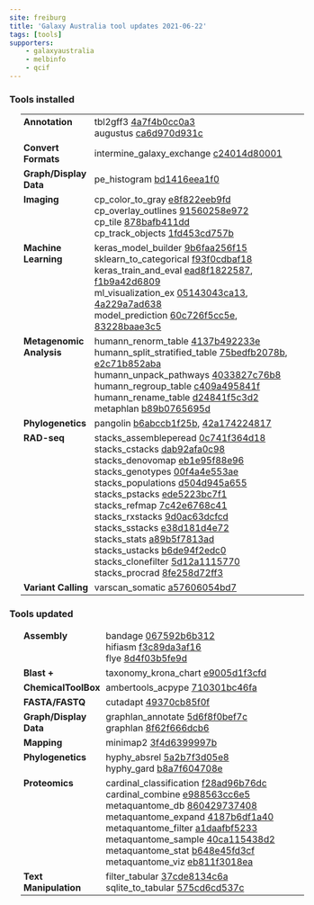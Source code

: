 ```yaml
---
site: freiburg
title: 'Galaxy Australia tool updates 2021-06-22'
tags: [tools]
supporters:
    - galaxyaustralia
    - melbinfo
    - qcif
---
```



<style>
  table {
    width: 100%;
    margin: 10px 20px;
  }
  table th {
    display: none;
  }
  td {
    padding: 3px 5px;
  }
  tr td:nth-child(1) {
    vertical-align: top;
    width: 25%;
  }
</style>

### Tools installed

| Section | Tool |
|---------|-----|
| **Annotation** | tbl2gff3 [4a7f4b0cc0a3](https://toolshed.g2.bx.psu.edu/view/iuc/tbl2gff3/4a7f4b0cc0a3)<br/>augustus [ca6d970d931c](https://toolshed.g2.bx.psu.edu/view/bgruening/augustus/ca6d970d931c) |
| **Convert Formats** | intermine_galaxy_exchange [c24014d80001](https://toolshed.g2.bx.psu.edu/view/iuc/intermine_galaxy_exchange/c24014d80001) |
| **Graph/Display Data** | pe_histogram [bd1416eea1f0](https://toolshed.g2.bx.psu.edu/view/iuc/pe_histogram/bd1416eea1f0) |
| **Imaging** | cp_color_to_gray [e8f822eeb9fd](https://toolshed.g2.bx.psu.edu/view/bgruening/cp_color_to_gray/e8f822eeb9fd)<br/>cp_overlay_outlines [91560258e972](https://toolshed.g2.bx.psu.edu/view/bgruening/cp_overlay_outlines/91560258e972)<br/>cp_tile [878bafb411dd](https://toolshed.g2.bx.psu.edu/view/bgruening/cp_tile/878bafb411dd)<br/>cp_track_objects [1fd453cd757b](https://toolshed.g2.bx.psu.edu/view/bgruening/cp_track_objects/1fd453cd757b) |
| **Machine Learning** | keras_model_builder [9b6faa256f15](https://toolshed.g2.bx.psu.edu/view/bgruening/keras_model_builder/9b6faa256f15)<br/>sklearn_to_categorical [f93f0cdbaf18](https://toolshed.g2.bx.psu.edu/view/bgruening/sklearn_to_categorical/f93f0cdbaf18)<br/>keras_train_and_eval [ead8f1822587](https://toolshed.g2.bx.psu.edu/view/bgruening/keras_train_and_eval/ead8f1822587), [f1b9a42d6809](https://toolshed.g2.bx.psu.edu/view/bgruening/keras_train_and_eval/f1b9a42d6809)<br/>ml_visualization_ex [05143043ca13](https://toolshed.g2.bx.psu.edu/view/bgruening/ml_visualization_ex/05143043ca13), [4a229a7ad638](https://toolshed.g2.bx.psu.edu/view/bgruening/ml_visualization_ex/4a229a7ad638)<br/>model_prediction [60c726f5cc5e](https://toolshed.g2.bx.psu.edu/view/bgruening/model_prediction/60c726f5cc5e), [83228baae3c5](https://toolshed.g2.bx.psu.edu/view/bgruening/model_prediction/83228baae3c5) |
| **Metagenomic Analysis** | humann_renorm_table [4137b492233e](https://toolshed.g2.bx.psu.edu/view/iuc/humann_renorm_table/4137b492233e)<br/>humann_split_stratified_table [75bedfb2078b](https://toolshed.g2.bx.psu.edu/view/iuc/humann_split_stratified_table/75bedfb2078b), [e2c71b852aba](https://toolshed.g2.bx.psu.edu/view/iuc/humann_split_stratified_table/e2c71b852aba)<br/>humann_unpack_pathways [4033827c76b8](https://toolshed.g2.bx.psu.edu/view/iuc/humann_unpack_pathways/4033827c76b8)<br/>humann_regroup_table [c409a495841f](https://toolshed.g2.bx.psu.edu/view/iuc/humann_regroup_table/c409a495841f)<br/>humann_rename_table [d24841f5c3d2](https://toolshed.g2.bx.psu.edu/view/iuc/humann_rename_table/d24841f5c3d2)<br/>metaphlan [b89b0765695d](https://toolshed.g2.bx.psu.edu/view/iuc/metaphlan/b89b0765695d) |
| **Phylogenetics** | pangolin [b6abccb1f25b](https://toolshed.g2.bx.psu.edu/view/iuc/pangolin/b6abccb1f25b), [42a174224817](https://toolshed.g2.bx.psu.edu/view/iuc/pangolin/42a174224817) |
| **RAD-seq** | stacks_assembleperead [0c741f364d18](https://toolshed.g2.bx.psu.edu/view/iuc/stacks_assembleperead/0c741f364d18)<br/>stacks_cstacks [dab92afa0c98](https://toolshed.g2.bx.psu.edu/view/iuc/stacks_cstacks/dab92afa0c98)<br/>stacks_denovomap [eb1e95f88e96](https://toolshed.g2.bx.psu.edu/view/iuc/stacks_denovomap/eb1e95f88e96)<br/>stacks_genotypes [00f4a4e553ae](https://toolshed.g2.bx.psu.edu/view/iuc/stacks_genotypes/00f4a4e553ae)<br/>stacks_populations [d504d945a655](https://toolshed.g2.bx.psu.edu/view/iuc/stacks_populations/d504d945a655)<br/>stacks_pstacks [ede5223bc7f1](https://toolshed.g2.bx.psu.edu/view/iuc/stacks_pstacks/ede5223bc7f1)<br/>stacks_refmap [7c42e6768c41](https://toolshed.g2.bx.psu.edu/view/iuc/stacks_refmap/7c42e6768c41)<br/>stacks_rxstacks [9d0ac63dcfcd](https://toolshed.g2.bx.psu.edu/view/iuc/stacks_rxstacks/9d0ac63dcfcd)<br/>stacks_sstacks [e38d181d4e72](https://toolshed.g2.bx.psu.edu/view/iuc/stacks_sstacks/e38d181d4e72)<br/>stacks_stats [a89b5f7813ad](https://toolshed.g2.bx.psu.edu/view/iuc/stacks_stats/a89b5f7813ad)<br/>stacks_ustacks [b6de94f2edc0](https://toolshed.g2.bx.psu.edu/view/iuc/stacks_ustacks/b6de94f2edc0)<br/>stacks_clonefilter [5d12a1115770](https://toolshed.g2.bx.psu.edu/view/iuc/stacks_clonefilter/5d12a1115770)<br/>stacks_procrad [8fe258d72ff3](https://toolshed.g2.bx.psu.edu/view/iuc/stacks_procrad/8fe258d72ff3) |
| **Variant Calling** | varscan_somatic [a57606054bd7](https://toolshed.g2.bx.psu.edu/view/iuc/varscan_somatic/a57606054bd7) |

### Tools updated

| Section | Tool |
|---------|-----|
| **Assembly** | bandage [067592b6b312](https://toolshed.g2.bx.psu.edu/view/iuc/bandage/067592b6b312)<br/>hifiasm [f3c89da3af16](https://toolshed.g2.bx.psu.edu/view/bgruening/hifiasm/f3c89da3af16)<br/>flye [8d4f03b5fe9d](https://toolshed.g2.bx.psu.edu/view/bgruening/flye/8d4f03b5fe9d) |
| **Blast +** | taxonomy_krona_chart [e9005d1f3cfd](https://toolshed.g2.bx.psu.edu/view/crs4/taxonomy_krona_chart/e9005d1f3cfd) |
| **ChemicalToolBox** | ambertools_acpype [710301bc46fa](https://toolshed.g2.bx.psu.edu/view/chemteam/ambertools_acpype/710301bc46fa) |
| **FASTA/FASTQ** | cutadapt [49370cb85f0f](https://toolshed.g2.bx.psu.edu/view/lparsons/cutadapt/49370cb85f0f) |
| **Graph/Display Data** | graphlan_annotate [5d6f8f0bef7c](https://toolshed.g2.bx.psu.edu/view/iuc/graphlan_annotate/5d6f8f0bef7c)<br/>graphlan [8f62f666dcb6](https://toolshed.g2.bx.psu.edu/view/iuc/graphlan/8f62f666dcb6) |
| **Mapping** | minimap2 [3f4d6399997b](https://toolshed.g2.bx.psu.edu/view/iuc/minimap2/3f4d6399997b) |
| **Phylogenetics** | hyphy_absrel [5a2b7f3d05e8](https://toolshed.g2.bx.psu.edu/view/iuc/hyphy_absrel/5a2b7f3d05e8)<br/>hyphy_gard [b8a7f604708e](https://toolshed.g2.bx.psu.edu/view/iuc/hyphy_gard/b8a7f604708e) |
| **Proteomics** | cardinal_classification [f28ad96b76dc](https://toolshed.g2.bx.psu.edu/view/galaxyp/cardinal_classification/f28ad96b76dc)<br/>cardinal_combine [e988563cc6e5](https://toolshed.g2.bx.psu.edu/view/galaxyp/cardinal_combine/e988563cc6e5)<br/>metaquantome_db [860429737408](https://toolshed.g2.bx.psu.edu/view/galaxyp/metaquantome_db/860429737408)<br/>metaquantome_expand [4187b6df1a40](https://toolshed.g2.bx.psu.edu/view/galaxyp/metaquantome_expand/4187b6df1a40)<br/>metaquantome_filter [a1daafbf5233](https://toolshed.g2.bx.psu.edu/view/galaxyp/metaquantome_filter/a1daafbf5233)<br/>metaquantome_sample [40ca115438d2](https://toolshed.g2.bx.psu.edu/view/galaxyp/metaquantome_sample/40ca115438d2)<br/>metaquantome_stat [b648e45fd3cf](https://toolshed.g2.bx.psu.edu/view/galaxyp/metaquantome_stat/b648e45fd3cf)<br/>metaquantome_viz [eb811f3018ea](https://toolshed.g2.bx.psu.edu/view/galaxyp/metaquantome_viz/eb811f3018ea) |
| **Text Manipulation** | filter_tabular [37cde8134c6a](https://toolshed.g2.bx.psu.edu/view/iuc/filter_tabular/37cde8134c6a)<br/>sqlite_to_tabular [575cd6cd537c](https://toolshed.g2.bx.psu.edu/view/iuc/sqlite_to_tabular/575cd6cd537c) |

